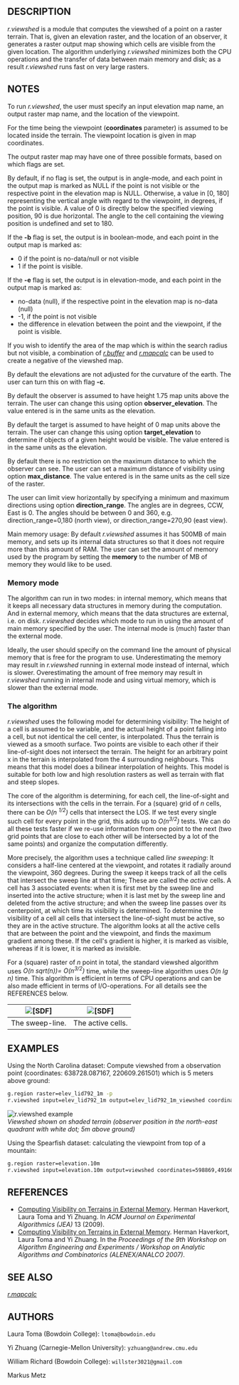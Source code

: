 ## DESCRIPTION

*r.viewshed* is a module that computes the viewshed of a point on a
raster terrain. That is, given an elevation raster, and the location of
an observer, it generates a raster output map showing which cells are
visible from the given location. The algorithm underlying *r.viewshed*
minimizes both the CPU operations and the transfer of data between main
memory and disk; as a result *r.viewshed* runs fast on very large
rasters.

## NOTES

To run *r.viewshed*, the user must specify an input elevation map name,
an output raster map name, and the location of the viewpoint.

For the time being the viewpoint (**coordinates** parameter) is assumed
to be located inside the terrain. The viewpoint location is given in map
coordinates.

The output raster map may have one of three possible formats, based on
which flags are set.

By default, if no flag is set, the output is in angle-mode, and each
point in the output map is marked as NULL if the point is not visible or
the respective point in the elevation map is NULL. Otherwise, a value in
\[0, 180\] representing the vertical angle with regard to the viewpoint,
in degrees, if the point is visible. A value of 0 is directly below the
specified viewing position, 90 is due horizontal. The angle to the cell
containing the viewing position is undefined and set to 180.

If the **-b** flag is set, the output is in boolean-mode, and each point
in the output map is marked as:

- 0 if the point is no-data/null or not visible
- 1 if the point is visible.

If the **-e** flag is set, the output is in elevation-mode, and each
point in the output map is marked as:

- no-data (null), if the respective point in the elevation map is
  no-data (null)
- -1, if the point is not visible
- the difference in elevation between the point and the viewpoint, if
  the point is visible.

If you wish to identify the area of the map which is within the search
radius but not visible, a combination of *[r.buffer](r.buffer.md)* and
*[r.mapcalc](r.mapcalc.md)* can be used to create a negative of the
viewshed map.

By default the elevations are not adjusted for the curvature of the
earth. The user can turn this on with flag **-c**.

By default the observer is assumed to have height 1.75 map units above
the terrain. The user can change this using option
**observer_elevation**. The value entered is in the same units as the
elevation.

By default the target is assumed to have height of 0 map units above the
terrain. The user can change this using option **target_elevation** to
determine if objects of a given height would be visible. The value
entered is in the same units as the elevation.

By default there is no restriction on the maximum distance to which the
observer can see. The user can set a maximum distance of visibility
using option **max_distance**. The value entered is in the same units as
the cell size of the raster.

The user can limit view horizontally by specifying a minimum and maximum
directions using option **direction_range**. The angles are in degrees,
CCW, East is 0. The angles should be between 0 and 360, e.g.
direction_range=0,180 (north view), or direction_range=270,90 (east
view).

Main memory usage: By default *r.viewshed* assumes it has 500MB of main
memory, and sets up its internal data structures so that it does not
require more than this amount of RAM. The user can set the amount of
memory used by the program by setting the **memory** to the number of MB
of memory they would like to be used.

### Memory mode

The algorithm can run in two modes: in internal memory, which means that
it keeps all necessary data structures in memory during the computation.
And in external memory, which means that the data structures are
external, i.e. on disk. *r.viewshed* decides which mode to run in using
the amount of main memory specified by the user. The internal mode is
(much) faster than the external mode.

Ideally, the user should specify on the command line the amount of
physical memory that is free for the program to use. Underestimating the
memory may result in *r.viewshed* running in external mode instead of
internal, which is slower. Overestimating the amount of free memory may
result in *r.viewshed* running in internal mode and using virtual
memory, which is slower than the external mode.

### The algorithm

*r.viewshed* uses the following model for determining visibility: The
height of a cell is assumed to be variable, and the actual height of a
point falling into a cell, but not identical the cell center, is
interpolated. Thus the terrain is viewed as a smooth surface. Two points
are visible to each other if their line-of-sight does not intersect the
terrain. The height for an arbitrary point x in the terrain is
interpolated from the 4 surrounding neighbours. This means that this
model does a bilinear interpolation of heights. This model is suitable
for both low and high resolution rasters as well as terrain with flat
and steep slopes.

The core of the algorithm is determining, for each cell, the
line-of-sight and its intersections with the cells in the terrain. For a
(square) grid of *n* cells, there can be *O(n <sup>1/2</sup>)* cells
that intersect the LOS. If we test every single such cell for every
point in the grid, this adds up to *O(n<sup>3/2</sup>)* tests. We can do
all these tests faster if we re-use information from one point to the
next (two grid points that are close to each other will be intersected
by a lot of the same points) and organize the computation differently.

More precisely, the algorithm uses a technique called *line sweeping*:
It considers a half-line centered at the viewpoint, and rotates it
radially around the viewpoint, 360 degrees. During the sweep it keeps
track of all the cells that intersect the sweep line at that time; These
are called the *active* cells. A cell has 3 associated events: when it
is first met by the sweep line and inserted into the active structure;
when it is last met by the sweep line and deleted from the active
structure; and when the sweep line passes over its centerpoint, at which
time its visibility is determined. To determine the visibility of a cell
all cells that intersect the line-of-sight must be active, so they are
in the active structure. The algorithm looks at all the active cells
that are between the point and the viewpoint, and finds the maximum
gradient among these. If the cell's gradient is higher, it is marked as
visible, whereas if it is lower, it is marked as invisible.

For a (square) raster of *n* point in total, the standard viewshed
algorithm uses *O(n sqrt(n))= O(n<sup>3/2</sup>)* time, while the
sweep-line algorithm uses *O(n lg n)* time. This algorithm is efficient
in terms of CPU operations and can be also made efficient in terms of
I/O-operations. For all details see the REFERENCES below.

| ![[SDF]](sweep1.png) | ![[SDF]](sweep2.png) |
|------------------------------------------------------------------|------------------------------------------------------------------|
| The sweep-line.  | The active cells.|

## EXAMPLES

Using the North Carolina dataset: Compute viewshed from a observation
point (coordinates: 638728.087167, 220609.261501) which is 5 meters
above ground:

```sh
g.region raster=elev_lid792_1m -p
r.viewshed input=elev_lid792_1m output=elev_lid792_1m_viewshed coordinates=638728,220609 observer_elevation=5.0
```

![r.viewshed example](r.viewshed.png)  
*Viewshed shown on shaded terrain (observer position
in the north-east quadrant with white dot; 5m above ground)*

Using the Spearfish dataset: calculating the viewpoint from top of a
mountain:

```sh
g.region raster=elevation.10m
r.viewshed input=elevation.10m output=viewshed coordinates=598869,4916642 memory=800
```

## REFERENCES

- [Computing Visibility on Terrains in External
  Memory](https://pure.tue.nl/ws/portalfiles/portal/2158947/Metis201668.pdf).
  Herman Haverkort, Laura Toma and Yi Zhuang. In *ACM Journal on
  Experimental Algorithmics (JEA)* 13 (2009).
- [Computing Visibility on Terrains in External
  Memory](https://web.archive.org/web/20230417154048/https://citeseerx.ist.psu.edu/viewdoc/download?doi=10.1.1.76.4282&rep=rep1&type=pdf).
  Herman Haverkort, Laura Toma and Yi Zhuang. In the *Proceedings of the
  9th Workshop on Algorithm Engineering and Experiments / Workshop on
  Analytic Algorithms and Combinatorics (ALENEX/ANALCO 2007)*.

## SEE ALSO

*[r.mapcalc](r.mapcalc.md)*

## AUTHORS

Laura Toma (Bowdoin College): `ltoma@bowdoin.edu`

Yi Zhuang (Carnegie-Mellon University): `yzhuang@andrew.cmu.edu`

William Richard (Bowdoin College): `willster3021@gmail.com`

Markus Metz
